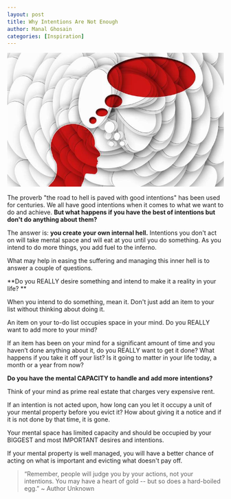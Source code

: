 ```yaml
---
layout: post
title: Why Intentions Are Not Enough
author: Manal Ghosain
categories: [Inspiration]
---
```


![Thoughts](/images/thoughts.jpg)

The proverb "the road to hell is paved with good intentions" has been used for centuries. We all have good intentions when it comes to what we want to do and achieve. **But what happens if you have the best of intentions but don't do anything about them?** 

The answer is: **you create your own internal hell.** Intentions you don't act on will take mental space and will eat at you until you do something. As you intend to do more things, you add fuel to the inferno. 

What may help in easing the suffering and managing this inner hell is to answer a couple of questions. 

**Do you REALLY desire something and intend to make it a reality in your life? ** 

When you intend to do something, mean it. Don't just add an item to your list without thinking about doing it. 

An item on your to-do list occupies space in your mind. Do you REALLY want to add more to your mind? 

If an item has been on your mind for a significant amount of time and you haven’t done anything about it, do you REALLY want to get it done? What happens if you take it off your list? Is it going to matter in your life today, a month or a year from now? 

**Do you have the mental CAPACITY to handle and add more intentions?** 

Think of your mind as prime real estate that charges very expensive rent. 

If an intention is not acted upon, how long can you let it occupy a unit of your mental property before you evict it? How about giving it a notice and if it is not done by that time, it is gone. 

Your mental space has limited capacity and should be occupied by your BIGGEST and most IMPORTANT desires and intentions. 

If your mental property is well managed, you will have a better chance of acting on what is important and evicting what doesn't pay off. 

> “Remember, people will judge you by your actions, not your intentions. You may have a heart of gold -- but so does a hard-boiled egg.” ~ Author Unknown